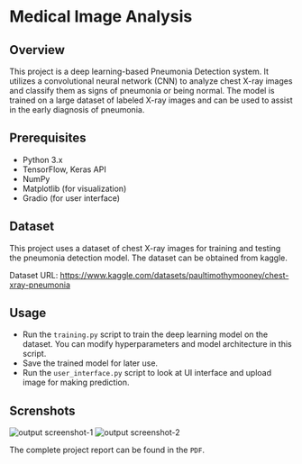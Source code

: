 # Medical Image Analysis

## Overview

This project is a deep learning-based Pneumonia Detection system. It utilizes a convolutional neural network (CNN) to analyze chest X-ray images and classify them as signs of pneumonia or being normal. The model is trained on a large dataset of labeled X-ray images and can be used to assist in the early diagnosis of pneumonia.

## Prerequisites

- Python 3.x
- TensorFlow, Keras API
- NumPy
- Matplotlib (for visualization)
- Gradio (for user interface)

## Dataset

This project uses a dataset of chest X-ray images for training and testing the pneumonia detection model. The dataset can be obtained from kaggle.

Dataset URL: https://www.kaggle.com/datasets/paultimothymooney/chest-xray-pneumonia

## Usage

- Run the `training.py` script to train the deep learning model on the dataset. You can modify hyperparameters and model architecture in this script.
- Save the trained model for later use.
- Run the `user_interface.py` script to look at UI interface and upload image for making prediction.

## Screnshots

![output screenshot-1](https://github.com/ghulam2545/medical_image_analysis/blob/main/screenshot/Screenshot-1.png)
![output screenshot-2](https://github.com/ghulam2545/medical_image_analysis/blob/main/screenshot/Screenshot-2.png)

The complete project report can be found in the `PDF`.
